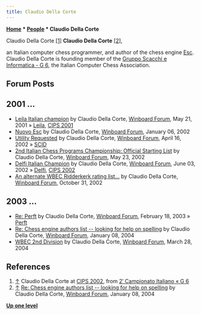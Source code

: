 ```yaml
---
title: Claudio Della Corte
---
```

**[Home](Home "Home") * [People](People "People") * Claudio Della Corte**

[](https://www.g-sei.org/2-campionato-italiano/#!gallery-sc1_3-68) Claudio Della Corte <a id="cite-note-1" href="#cite-ref-1">[1]</a>
**Claudio Della Corte** <a id="cite-note-2" href="#cite-ref-2">[2]</a>,

an Italian computer chess programmer, and author of the chess engine [Esc](Esc "Esc"). Claudio Della Corte is founding member of the [Gruppo Scacchi e Informatica - G 6](G_6 "G 6"), the Italian Computer Chess Association.

## Forum Posts

## 2001 ...

- [Leila Italian champion](http://www.open-aurec.com/wbforum/viewtopic.php?f=18&t=33806) by Claudio Della Corte, [Winboard Forum](Computer_Chess_Forums "Computer Chess Forums"), May 21, 2001 » [Leila](Leila "Leila"), [CIPS 2001](CIPS_2001 "CIPS 2001")
- [Nuovo Esc](http://www.open-aurec.com/wbforum/viewtopic.php?f=18&t=35617) by Claudio Della Corte, [Winboard Forum](Computer_Chess_Forums "Computer Chess Forums"), January 06, 2002
- [Utility Requested](http://www.open-aurec.com/wbforum/viewtopic.php?f=18&t=36890) by Claudio Della Corte, [Winboard Forum](Computer_Chess_Forums "Computer Chess Forums"), April 16, 2002 » [SCID](SCID "SCID")
- [2nd Italian Chess Programs Championship: Official Starting List](http://www.open-aurec.com/wbforum/viewtopic.php?f=18&t=37412) by Claudio Della Corte, [Winboard Forum](Computer_Chess_Forums "Computer Chess Forums"), May 23, 2002
- [Delfi Italian Champion](http://www.open-aurec.com/wbforum/viewtopic.php?f=18&t=37555) by Claudio Della Corte, [Winboard Forum](Computer_Chess_Forums "Computer Chess Forums"), June 03, 2002 » [Delfi](Delfi "Delfi"), [CIPS 2002](CIPS_2002 "CIPS 2002")
- [An alternate WBEC Ridderkerk rating list...](http://www.open-aurec.com/wbforum/viewtopic.php?f=18&t=39750) by Claudio Della Corte, [Winboard Forum](Computer_Chess_Forums "Computer Chess Forums"), October 31, 2002

## 2003 ...

- [Re: Perft](http://www.open-aurec.com/wbforum/viewtopic.php?f=18&t=41318&start=15) by Claudio Della Corte, [Winboard Forum](Computer_Chess_Forums "Computer Chess Forums"), February 18, 2003 » [Perft](Perft "Perft")
- [Re: Chess engine authors list -- looking for help on spelling](http://www.open-aurec.com/wbforum/viewtopic.php?f=18&t=45969&start=12) by Claudio Della Corte, [Winboard Forum](Computer_Chess_Forums "Computer Chess Forums"), January 08, 2004
- [WBEC 2nd Division](http://www.open-aurec.com/wbforum/viewtopic.php?f=18&t=47062) by Claudio Della Corte, [Winboard Forum](Computer_Chess_Forums "Computer Chess Forums"), March 28, 2004

## References

1. <a id="cite-ref-1" href="#cite-note-1">↑</a> Claudio Della Corte at [CIPS 2002](CIPS_2002 "CIPS 2002"), from [2′ Campionato Italiano « G 6](https://www.g-sei.org/2-campionato-italiano/#!gallery-sc1_3-68)
1. <a id="cite-ref-2" href="#cite-note-2">↑</a> [Re: Chess engine authors list -- looking for help on spelling](http://www.open-aurec.com/wbforum/viewtopic.php?f=18&t=45969&start=12) by Claudio Della Corte, [Winboard Forum](Computer_Chess_Forums "Computer Chess Forums"), January 08, 2004

**[Up one level](People "People")**

